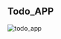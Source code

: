 ## Todo_APP

![todo_app](https://user-images.githubusercontent.com/70096180/120536765-1a96c800-c402-11eb-8f31-e06886197b19.PNG)


